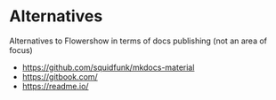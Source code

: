 # Alternatives

Alternatives to Flowershow in terms of docs publishing (not an area of focus)

- https://github.com/squidfunk/mkdocs-material
- https://gitbook.com/
- https://readme.io/